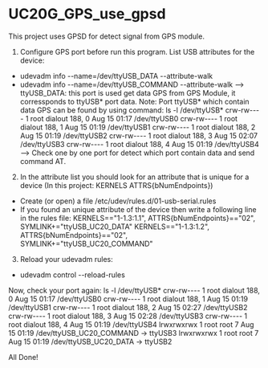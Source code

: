# UC20G_GPS_use_gpsd
This project uses GPSD for detect signal from GPS module.

1. Configure GPS port before run this program.
List USB attributes for the device:
- udevadm info --name=/dev/ttyUSB_DATA --attribute-walk
- udevadm info --name=/dev/ttyUSB_COMMAND --attribute-walk
--> ttyUSB_DATA: this port is used get data GPS from GPS Module, it corressponds to ttyUSB* port data.
Note: Port ttyUSB* which contain data GPS can be found by using command: 
ls -l /dev/ttyUSB*
crw-rw---- 1 root dialout 188, 0 Aug 15 01:17 /dev/ttyUSB0
crw-rw---- 1 root dialout 188, 1 Aug 15 01:19 /dev/ttyUSB1
crw-rw---- 1 root dialout 188, 2 Aug 15 01:19 /dev/ttyUSB2
crw-rw---- 1 root dialout 188, 3 Aug 15 02:07 /dev/ttyUSB3
crw-rw---- 1 root dialout 188, 4 Aug 15 01:19 /dev/ttyUSB4
--> Check one by one port for detect which port contain data and send command AT.
2. In the attribute list you should look for an attribute that is unique for a device (In this project: KERNELS ATTRS{bNumEndpoints})
- Create (or open) a file /etc/udev/rules.d/01-usb-serial.rules
- If you found an unique attribute of the device then write a following line in the rules file:
KERNELS=="1-1.3:1.1", ATTRS{bNumEndpoints}=="02", SYMLINK+="ttyUSB_UC20_DATA"
KERNELS=="1-1.3:1.2", ATTRS{bNumEndpoints}=="02", SYMLINK+="ttyUSB_UC20_COMMAND"
3. Reload your udevadm rules:
- udevadm control --reload-rules

Now, check your port again: ls -l /dev/ttyUSB*
crw-rw---- 1 root dialout 188, 0 Aug 15 01:17 /dev/ttyUSB0
crw-rw---- 1 root dialout 188, 1 Aug 15 01:19 /dev/ttyUSB1
crw-rw---- 1 root dialout 188, 2 Aug 15 02:27 /dev/ttyUSB2
crw-rw---- 1 root dialout 188, 3 Aug 15 02:28 /dev/ttyUSB3
crw-rw---- 1 root dialout 188, 4 Aug 15 01:19 /dev/ttyUSB4
lrwxrwxrwx 1 root root         7 Aug 15 01:19 /dev/ttyUSB_UC20_COMMAND -> ttyUSB3
lrwxrwxrwx 1 root root         7 Aug 15 01:19 /dev/ttyUSB_UC20_DATA -> ttyUSB2

All Done!
